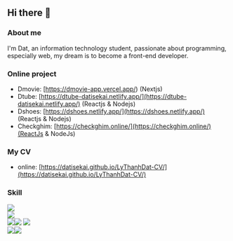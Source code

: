## Hi there 👋

### About me
I'm Dat, an information technology
student, passionate about programming, especially web,
my dream is to become a front-end developer.

### Online project
- Dmovie: [https://dmovie-app.vercel.app/) (Nextjs)
- Dtube: [https://dtube-datisekai.netlify.app/](https://dtube-datisekai.netlify.app/) (Reactjs & Nodejs)
- Dshoes: [https://dshoes.netlify.app/](https://dshoes.netlify.app/) (Reactjs & Nodejs)
- Checkghim: [https://checkghim.online/](https://checkghim.online/)(ReactJs & NodeJs)
### My CV
- online: [https://datisekai.github.io/LyThanhDat-CV/](https://datisekai.github.io/LyThanhDat-CV/)

### Skill

<div><img src="https://img.shields.io/badge/html5-%23E34F26.svg?style=for-the-badge&logo=html5&logoColor=white"></div>

<div><img src="https://img.shields.io/badge/css3-%231572B6.svg?style=for-the-badge&logo=css3&logoColor=white"></div>
<div><img src="https://img.shields.io/badge/tailwindcss-%2338B2AC.svg?style=for-the-badge&logo=tailwind-css&logoColor=white"><img 
<img src="https://img.shields.io/badge/javascript-%23323330.svg?style=for-the-badge&logo=javascript&logoColor=%23F7DF1E">
<img src="https://img.shields.io/badge/react-%2320232a.svg?style=for-the-badge&logo=react&logoColor=%2361DAFB">
<div><img src="https://img.shields.io/badge/redux-%23593d88.svg?style=for-the-badge&logo=redux&logoColor=white"><img src="https://img.shields.io/badge/React_Router-CA4245?style=for-the-badge&logo=react-router&logoColor=white"></div>

